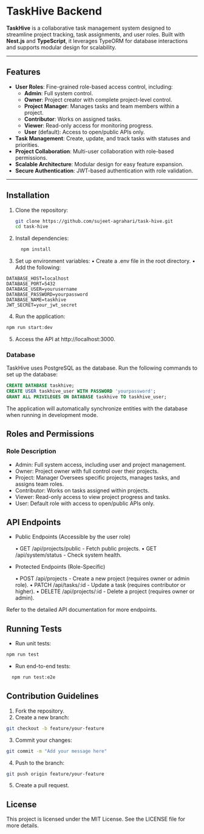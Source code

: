 # TaskHive Backend

**TaskHive** is a collaborative task management system designed to streamline project tracking, task assignments, and user roles. Built with **Nest.js** and **TypeScript**, it leverages TypeORM for database interactions and supports modular design for scalability.

---

## Features

- **User Roles**: Fine-grained role-based access control, including:
  - **Admin**: Full system control.
  - **Owner**: Project creator with complete project-level control.
  - **Project Manager**: Manages tasks and team members within a project.
  - **Contributor**: Works on assigned tasks.
  - **Viewer**: Read-only access for monitoring progress.
  - **User** (default): Access to open/public APIs only.
- **Task Management**: Create, update, and track tasks with statuses and priorities.
- **Project Collaboration**: Multi-user collaboration with role-based permissions.
- **Scalable Architecture**: Modular design for easy feature expansion.
- **Secure Authentication**: JWT-based authentication with role validation.

---

## Installation

1. Clone the repository:

   ```bash
   git clone https://github.com/sujeet-agrahari/task-hive.git
   cd task-hive

   ```

2. Install dependencies:

   ```bash
     npm install
   ```

3. Set up environment variables:
   • Create a .env file in the root directory.
   • Add the following:

```
DATABASE_HOST=localhost
DATABASE_PORT=5432
DATABASE_USER=yourusername
DATABASE_PASSWORD=yourpassword
DATABASE_NAME=taskhive
JWT_SECRET=your_jwt_secret
```

4. Run the application:

```bash
npm run start:dev
```

5. Access the API at http://localhost:3000.

### Database

TaskHive uses PostgreSQL as the database. Run the following commands to set up the database:

```sql
CREATE DATABASE taskhive;
CREATE USER taskhive_user WITH PASSWORD 'yourpassword';
GRANT ALL PRIVILEGES ON DATABASE taskhive TO taskhive_user;
```

The application will automatically synchronize entities with the database when running in development mode.

## Roles and Permissions

### Role Description

- Admin: Full system access, including user and project management.
- Owner: Project owner with full control over their projects.
- Project: Manager Oversees specific projects, manages tasks, and assigns team roles.
- Contributor: Works on tasks assigned within projects.
- Viewer: Read-only access to view project progress and tasks.
- User: Default role with access to open/public APIs only.

## API Endpoints

- Public Endpoints (Accessible by the user role)

  • GET /api/projects/public - Fetch public projects.
  • GET /api/system/status - Check system health.

- Protected Endpoints (Role-Specific)

  • POST /api/projects - Create a new project (requires owner or admin role).
  • PATCH /api/tasks/:id - Update a task (requires contributor or higher).
  • DELETE /api/projects/:id - Delete a project (requires owner or admin).

Refer to the detailed API documentation for more endpoints.

## Running Tests

- Run unit tests:

```bash
npm run test
```

- Run end-to-end tests:

```bash
  npm run test:e2e
```

## Contribution Guidelines

1. Fork the repository.
2. Create a new branch:

```bash
git checkout -b feature/your-feature
```

3. Commit your changes:

```bash
git commit -m "Add your message here"
```

4. Push to the branch:

```bash
git push origin feature/your-feature
```

5. Create a pull request.

## License

This project is licensed under the MIT License. See the LICENSE file for more details.
